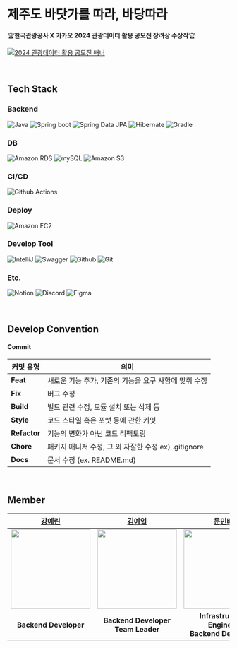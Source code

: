 # 제주도 바닷가를 따라, 바당따라
🏆**한국관광공사 X 카카오 2024 관광데이터 활용 공모전 장려상 수상작**🏆

[![2024 관광데이터 활용 공모전 배너](https://github.com/user-attachments/assets/37534e0c-3ffe-4e4e-8e93-44420a90fca5)](https://www.2024tourapi.com/)

</br>

## Tech Stack
### Backend
![Java](https://img.shields.io/badge/java-%23ED8B00.svg?style=for-the-badge&logo=openjdk&logoColor=white)
![Spring boot](https://img.shields.io/badge/Spring_boot-6DB33F?style=for-the-badge&logo=Springboot&logoColor=white)
![Spring Data JPA](https://img.shields.io/badge/spring_data_jpa-6DB33F?style=for-the-badge&logoColor=white)
![Hibernate](https://img.shields.io/badge/hibernate-59666C?style=for-the-badge&logo=hibernate&logoColor=white)
![Gradle](https://img.shields.io/badge/gradle-02303A?style=for-the-badge&logo=gradle&logoColor=white)
<!-- ![JWT](https://img.shields.io/badge/JWT-black?style=for-the-badge&logo=JSON%20web%20tokens) -->

### DB
![Amazon RDS](https://img.shields.io/badge/amazon_rds-527FFF?style=for-the-badge&logo=amazonrds&logoColor=white)
![mySQL](https://img.shields.io/badge/mysql-4479A1?style=for-the-badge&logo=mysql&logoColor=white)
![Amazon S3](https://img.shields.io/badge/amazon_s3-569A31?style=for-the-badge&logo=amazons3&logoColor=white)
<!-- ![Firebase](https://img.shields.io/badge/firebase-FFCA28?style=for-the-badge&logo=firebase&logoColor=white) -->

### CI/CD
![Github Actions](https://img.shields.io/badge/github_actions-2088FF?style=for-the-badge&logo=githubactions&logoColor=white)

### Deploy
![Amazon EC2](https://img.shields.io/badge/amazon_ec2-FF9900?style=for-the-badge&logo=amazonec2&logoColor=white)
<!-- ![AWS Lambda](https://img.shields.io/badge/aws_lambda-FF9900?style=for-the-badge&logo=awslambda&logoColor=white)-->

### Develop Tool
![IntelliJ](https://img.shields.io/badge/intelliJ-000000?style=for-the-badge&logo=intellij-idea&logoColor=white)
![Swagger](https://img.shields.io/badge/swagger-85EA2D?style=for-the-badge&logo=swagger&logoColor=white)
![Github](https://img.shields.io/badge/github-181717?style=for-the-badge&logo=github&logoColor=white)
![Git](https://img.shields.io/badge/git-F05032?style=for-the-badge&logo=git&logoColor=white)

### Etc.
![Notion](https://img.shields.io/badge/Notion-%23000000.svg?style=for-the-badge&logo=notion&logoColor=white)
![Discord](https://img.shields.io/badge/Discord-%235865F2.svg?style=for-the-badge&logo=discord&logoColor=white)
![Figma](https://img.shields.io/badge/Figma-F24E1E?style=for-the-badge&logo=Figma&logoColor=white)

</br>

## Develop Convention
#### Commit
| **커밋 유형** | **의미** |
| --- | --- |
| **Feat** | 새로운 기능 추가, 기존의 기능을 요구 사항에 맞춰 수정 |
| **Fix** | 버그 수정 |
| **Build** | 빌드 관련 수정, 모듈 설치 또는 삭제 등 |
| **Style** | 코드 스타일 혹은 포맷 등에 관한 커밋 |
| **Refactor** | 기능의 변화가 아닌 코드 리팩토링 |
| **Chore** | 패키지 매니저 수정, 그 외 자잘한 수정 ex) .gitignore |
| **Docs** | 문서 수정 (ex. README.md) |

</br>

## Member
|[강예린](https://github.com/rkddpfls02)|[김예일](https://github.com/yeilkk)|[문인배](https://github.com/MoonInbae)|[이지우](https://github.com/Jiwoo-Leee)|
|:---:|:---:|:---:|:---:|
|<img src="https://github.com/rkddpfls02.png" width="180" height="180" >|<img src="https://github.com/yeilkk.png" width="180" height="180" >|<img src="https://github.com/MoonInbae.png" width="180" height="180" >|<img src="https://github.com/Jiwoo-Leee.png" width="180" height="180" >|
| **Backend Developer** | **Backend Developer <br> Team Leader**| **Infrastructure Engineer <br> Backend Developer** | **Backend Developer** | **Backend Developer** |
